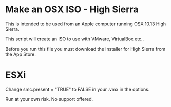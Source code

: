 # Make an OSX ISO - High Sierra

This is intended to be used from an Apple computer running OSX 10.13 High Sierra.

This script will create an ISO to use with VMware, VirtualBox etc..

Before you run this file you must download the Installer for High Sierra from the App Store.

# ESXi

Change smc.present = "TRUE" to FALSE in your .vmx in the options.


Run at your own risk.   No support offered.
